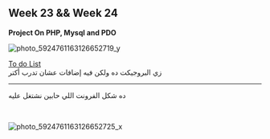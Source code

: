 ## Week 23 && Week 24

**Project On PHP, Mysql and PDO**

![photo_5924761163126652719_y](https://github.com/sandykhaled/IEEE-Tasks/assets/120924159/8051ac0e-b0ed-4e39-a781-a4ade309ea74)

[To do List](https://youtu.be/aEwc4SUq6jo?si=-6CUBvNRlSEUdn6b) <br/>
<bdi>زي البروجيكت ده ولكن فيه إضافات عشان تدرب أكتر </bdi>

___
<bdi>ده شكل الفرونت اللي حابين نشتغل عليه</bdi>


<br/>

![photo_5924761163126652725_x](https://github.com/sandykhaled/IEEE-Tasks/assets/120924159/d65db6cd-453a-4679-9a3f-a0379fe5ea4b)
